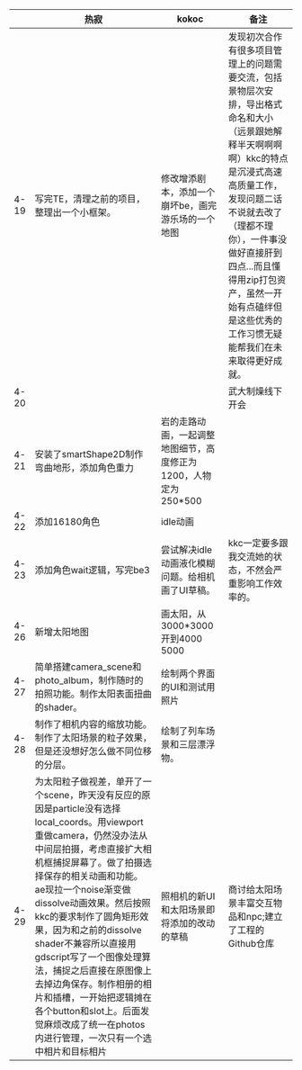 |      | 热寂                                                         | kokoc                                                        | 备注                                                         |
| ---- | ------------------------------------------------------------ | ------------------------------------------------------------ | ------------------------------------------------------------ |
| 4-19 | 写完TE，清理之前的项目，整理出一个小框架。                   | 修改增添剧本，添加一个崩坏be，画完游乐场的一个地图           | 发现初次合作有很多项目管理上的问题需要交流，包括景物层次安排，导出格式命名和大小（远景跟她解释半天啊啊啊啊）kkc的特点是沉浸式高速高质量工作，发现问题二话不说就去改了（理都不理你），一件事没做好直接肝到四点...而且懂得用zip打包资产，虽然一开始有点磕绊但是这些优秀的工作习惯无疑能帮我们在未来取得更好成就。 |
| 4-20 |                                                              |                                                              | 武大制燥线下开会                                             |
| 4-21 | 安装了smartShape2D制作弯曲地形，添加角色重力                 | 岩的走路动画，一起调整地图细节，高度修正为1200，人物定为250*500 |                                                              |
| 4-22 | 添加16180角色                                                | idle动画                                                     |                                                              |
| 4-23 | 添加角色wait逻辑，写完be3                                    | 尝试解决idle动画液化模糊问题。给相机画了UI草稿。             | kkc一定要多跟我交流她的状态，不然会严重影响工作效率的。      |
| 4-26 | 新增太阳地图                                                 | 画太阳，从3000*3000开到4000 5000                             |                                                              |
| 4-27 | 简单搭建camera_scene和photo_album，制作随时的拍照功能。制作太阳表面扭曲的shader。 | 绘制两个界面的UI和测试用照片                                 |                                                              |
| 4-28 | 制作了相机内容的缩放功能。制作了太阳场景的粒子效果，但是还没想好怎么做不同位移的分层。 | 绘制了列车场景和三层漂浮物。                                 |                                                              |
| 4-29 | 为太阳粒子做视差，单开了一个scene，昨天没有反应的原因是particle没有选择local_coords。用viewport重做camera，仍然没办法从中间层拍摄，考虑直接扩大相机框捕捉屏幕了。做了拍摄选择保存的相关动画和功能。ae现拉一个noise渐变做dissolve动画效果。然后按照kkc的要求制作了圆角矩形效果，因为和之前的dissolve shader不兼容所以直接用gdscript写了一个图像处理算法，捕捉之后直接在原图像上去掉边角保存。制作相册的相片和插槽，一开始把逻辑摊在各个button和slot上。后面发觉麻烦改成了统一在photos内进行管理，一次只有一个选中相片和目标相片 | 照相机的新UI和太阳场景即将添加的改动的草稿                   | 商讨给太阳场景丰富交互物品和npc;建立了工程的Github仓库                              |

